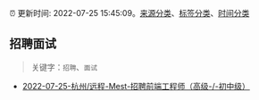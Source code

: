 :alarm_clock: 更新时间: 2022-07-25 15:45:09。[来源分类](../README.md)、[标签分类](../TAGS.md)、[时间分类](../TIMELINE.md)

## 招聘面试


> 关键字：`招聘`、`面试`



- [2022-07-25-杭州/远程-Mest-招聘前端工程师（高级-/-初中级）](https://www.v2ex.com/t/868625) 
